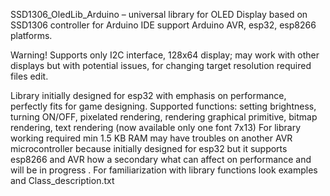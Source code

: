 
SSD1306_OledLib_Arduino – universal library for OLED Display based on SSD1306 controller for Arduino IDE support Arduino AVR, esp32, esp8266 platforms.

Warning! Supports only I2C interface, 128x64 display; may work with other displays but with potential issues, for changing target resolution  required files edit.

Library initially designed for esp32 with emphasis on performance, perfectly fits for game designing.  Supported functions: setting brightness, turning ON/OFF, pixelated rendering, rendering graphical primitive, bitmap rendering, text rendering (now available only one font 7x13) 
For library working required min 1.5 KB RAM may have troubles on another 
AVR microcontroller because initially designed for esp32 but it supports esp8266 and AVR how a secondary what can affect on performance and will be in progress . For familiarization with library functions look examples and Class_description.txt
